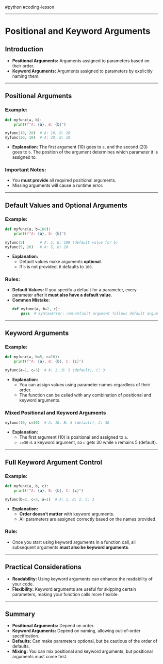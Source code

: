 #python #coding-lesson 

---
# Positional and Keyword Arguments

## Introduction
- **Positional Arguments:** Arguments assigned to parameters based on their order.
- **Keyword Arguments:** Arguments assigned to parameters by explicitly naming them.

---

## Positional Arguments
### Example:
```python
def myfunc(a, b):
    print(f"A: {a}, B: {b}")

myfunc(10, 20)  # A: 10, B: 20
myfunc(20, 10)  # A: 20, B: 10
```
- **Explanation:** The first argument (10) goes to `a`, and the second (20) goes to `b`. The position of the argument determines which parameter it is assigned to.

### Important Notes:
- You **must provide** all required positional arguments.
- Missing arguments will cause a runtime error.

---

## Default Values and Optional Arguments
### Example:
```python
def myfunc(a, b=100):
    print(f"A: {a}, B: {b}")

myfunc(5)       # A: 5, B: 100 (default value for b)
myfunc(5, 20)   # A: 5, B: 20
```
- **Explanation:** 
  - Default values make arguments **optional**.
  - If `b` is not provided, it defaults to `100`.

### Rules:
- **Default Values:** If you specify a default for a parameter, every parameter after it **must also have a default value**.
- **Common Mistake:** 
  ```python
  def myfunc(a, b=2, c):
      pass  # SyntaxError: non-default argument follows default argument
  ```

---

## Keyword Arguments
### Example:
```python
def myfunc(a, b=5, c=10):
    print(f"A: {a}, B: {b}, C: {c}")

myfunc(a=1, c=3)  # A: 1, B: 5 (default), C: 3
```
- **Explanation:** 
  - You can assign values using parameter names regardless of their order.
  - The function can be called with any combination of positional and keyword arguments.

### Mixed Positional and Keyword Arguments
```python
myfunc(10, c=30)  # A: 10, B: 5 (default), C: 30
```
- **Explanation:** 
  - The first argument (10) is positional and assigned to `a`.
  - `c=30` is a keyword argument, so `c` gets 30 while `b` remains 5 (default).

---

## Full Keyword Argument Control
### Example:
```python
def myfunc(a, b, c):
    print(f"A: {a}, B: {b}, C: {c}")

myfunc(b=2, c=3, a=1)  # A: 1, B: 2, C: 3
```
- **Explanation:**
  - **Order doesn’t matter** with keyword arguments.
  - All parameters are assigned correctly based on the names provided.

### Rule:
- Once you start using keyword arguments in a function call, all subsequent arguments **must also be keyword arguments**.

---

## Practical Considerations
- **Readability:** Using keyword arguments can enhance the readability of your code.
- **Flexibility:** Keyword arguments are useful for skipping certain parameters, making your function calls more flexible.

---

## Summary
- **Positional Arguments:** Depend on order.
- **Keyword Arguments:** Depend on naming, allowing out-of-order specification.
- **Defaults:** Can make parameters optional, but be cautious of the order of defaults.
- **Mixing:** You can mix positional and keyword arguments, but positional arguments must come first.